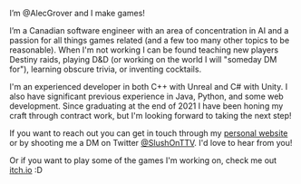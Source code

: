 I’m @AlecGrover and I make games!

I’m a Canadian software engineer with an area of concentration in AI and a passion for all things games related
(and a few too many other topics to be reasonable). When I'm not working I can be found teaching new players
Destiny raids, playing D&D (or working on the world I will "someday DM for"), learning obscure trivia, or
inventing cocktails.

I'm an experienced developer in both C++ with Unreal and C# with Unity.
I also have significant previous experience in Java, Python, and some web development. Since graduating at the
end of 2021 I have been honing my craft through contract work, but I'm looking forward to taking the next step!

If you want to reach out you can get in touch through my [personal website](https://alecgrover.com) or by
shooting me a DM on Twitter [@SlushOnTTV](https://twitter.com/SlushOnTTV). I'd love to hear from you!

Or if you want to play some of the games I'm working on, check me out [itch.io](https://sergeant-slash.itch.io) :D
